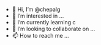 - 👋 Hi, I’m @chepalg
- 👀 I’m interested in ...
- 🌱 I’m currently learning  c
- 💞️ I’m looking to collaborate on ...
- 📫 How to reach me ...

<!---
chepalg/chepalg is a ✨ special ✨ repository because its `README.md` (this file) appears on your GitHub profile.
You can click the Preview link to take a look at your changes.
--->
